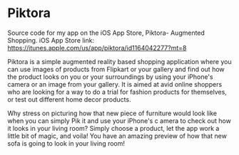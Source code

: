 # Piktora

Source code for my app on the iOS App Store, Piktora- Augmented Shopping. 
iOS App Store link: https://itunes.apple.com/us/app/piktora/id1164042277?mt=8

Piktora is a simple augmented reality based shopping application where you can use images of products from Flipkart 
or your gallery and find out how the product looks on you or your surroundings by using your iPhone's camera or an image 
from your gallery. It is aimed at avid online shoppers who are looking for a way to do a trial for fashion products for 
themselves, or test out different home decor products.

Why stress on picturing how that new piece of furniture would look like when you can simply Pik it and use your iPhone's c
amera to check out how it looks in your living room? Simply choose a product, let the app work a little bit of magic, and 
voila! You have an amazing preview of how that new sofa is going to look in your living room!

